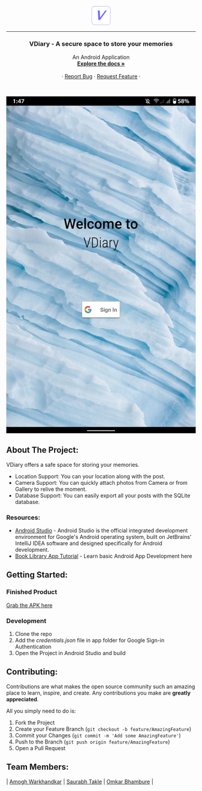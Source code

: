 <div  align="center">
    <img src="/media/logo.png?raw=true" width="50px">

<hr>

</div>

<h3 align="center"> VDiary - A secure space to store your memories </h3>
  <p align="center">
    An Android Application
    <br />
    <a href="#"><strong> Explore the docs » </strong></a>
    <br />
    <br />
    ·
    <a href="#">Report Bug</a>
    ·
    <a href="#">Request Feature</a>
    ·
  </p>

<br/>

![](/media/working.gif?raw=true "Working")

## About The Project:

VDiary offers a safe space for storing your memories.

- Location Support: You can your location along with the post.
- Camera Support: You can quickly attach photos from Camera or from Gallery to relive the moment.
- Database Support: You can easily export all your posts with the SQLite database.

### Resources:

- [Android Studio](https://developer.android.com/studio) - Android Studio is the official integrated development environment for Google's Android operating system, built on JetBrains' IntelliJ IDEA software and designed specifically for Android development.
- [Book Library App Tutorial](https://www.youtube.com/watch?v=hJPk50p7xwA) - Learn basic Android App Development here

## Getting Started:

### Finished Product

[Grab the APK here](https://drive.google.com/file/d/1gE70_e7TdjBJ9dnY4Tcl-0aBWEU2fK69/view?usp=sharing)

### Development

1. Clone the repo
2. Add the _credentials.json_ file in app folder for Google Sign-in Authentication
3. Open the Project in Android Studio and build

## Contributing:

Contributions are what makes the open source community such an amazing place to learn, inspire, and create. Any contributions you make are **greatly appreciated**.

All you simply need to do is:

1. Fork the Project
2. Create your Feature Branch (`git checkout -b feature/AmazingFeature`)
3. Commit your Changes (`git commit -m 'Add some AmazingFeature'`)
4. Push to the Branch (`git push origin feature/AmazingFeature`)
5. Open a Pull Request

## Team Members:

| [Amogh Warkhandkar](https://github.com/amogh-w) |
[Saurabh Takle](https://github.com/saurabhtakle) | [Omkar Bhambure](https://github.com/blablabluomie) |
